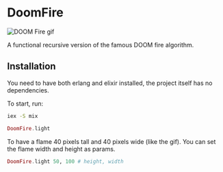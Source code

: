 # DoomFire

![DOOM Fire gif](./doom-fire.gif)

A functional recursive version of the famous DOOM fire algorithm.

## Installation

You need to have both erlang and elixir installed, the project itself has no dependencies.

To start, run:

```bash
iex -S mix
```

```elixir
DoomFire.light
```

To have a flame 40 pixels tall and 40 pixels wide (like the gif).
You can set the flame width and height as params.

```elixir
DoomFire.light 50, 100 # height, width
```
